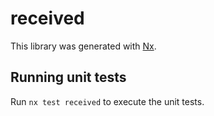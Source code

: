 # received

This library was generated with [Nx](https://nx.dev).

## Running unit tests

Run `nx test received` to execute the unit tests.
